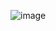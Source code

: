 ![image](https://user-images.githubusercontent.com/66154908/197355550-5287e739-79b5-40b3-a152-4959bb4cb9e1.png)
